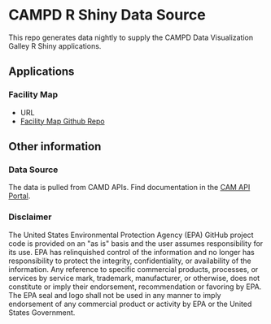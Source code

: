 # CAMPD R Shiny Data Source
This repo generates data nightly to supply the CAMPD Data Visualization Galley R Shiny applications.

## Applications

### Facility Map
- URL
- [Facility Map Github Repo](https://github.com/USEPA/campd-viz-gallery-facility-map)

## Other information

### Data Source 
The data is pulled from CAMD APIs. Find documentation in the [CAM API Portal](https://www.epa.gov/airmarkets/cam-api-portal).

### Disclaimer
The United States Environmental Protection Agency (EPA) GitHub project code is provided on an "as is" basis and the user assumes responsibility for its use. EPA has relinquished control of the information and no longer has responsibility to protect the integrity, confidentiality, or availability of the information. Any reference to specific commercial products, processes, or services by service mark, trademark, manufacturer, or otherwise, does not constitute or imply their endorsement, recommendation or favoring by EPA. The EPA seal and logo shall not be used in any manner to imply endorsement of any commercial product or activity by EPA or the United States Government.
